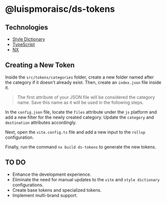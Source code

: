 # @luispmoraisc/ds-tokens

## Technologies

- [Style Dictionary](https://styledictionary.com/)
- [TypeScript](https://www.typescriptlang.org/)
- [NX](https://nx.dev/)

## Creating a New Token

Inside the `src/tokens/categories` folder, create a new folder named after the category if it doesn't already exist. Then, create an `index.json` file inside it.

> The first attribute of your JSON file will be considered the category name. Save this name as it will be used in the following steps.

In the `config.json` file, locate the `files` attribute under the `js` platform and add a new filter for the newly created category. Update the `category` and `destination` attributes accordingly.

Next, open the `vite.config.ts` file and add a new input to the `rollup` configuration.

Finally, run the command `nx build ds-tokens` to generate the new tokens.

## TO DO

- Enhance the development experience.
- Eliminate the need for manual updates to the `vite` and `style dictionary` configurations.
- Create base tokens and specialized tokens.
- Implement multi-brand support.
